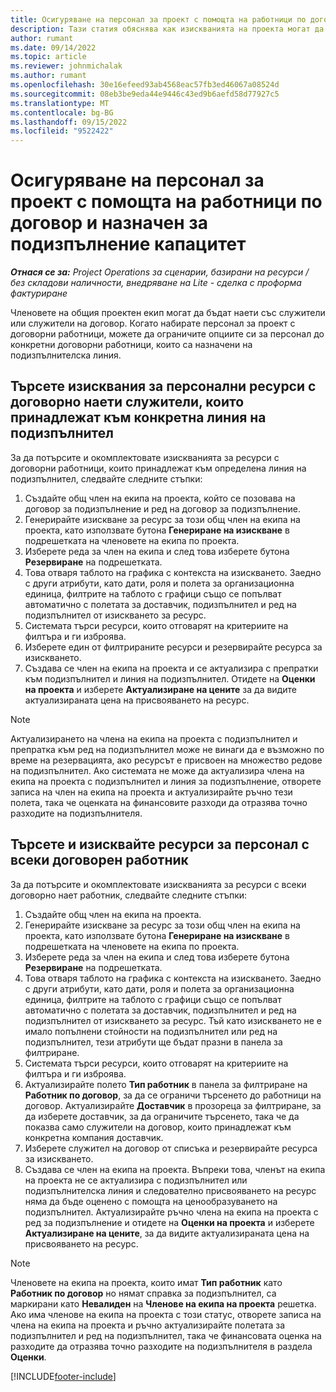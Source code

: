 ```yaml
---
title: Осигуряване на персонал за проект с помощта на работници по договор и назначен за подизпълнение капацитет
description: Тази статия обяснява как изискванията на проекта могат да бъдат осигурени с персонал с помощта на договорни работници или подизпълнители в Microsoft Dynamics 365 Project Operations.
author: rumant
ms.date: 09/14/2022
ms.topic: article
ms.reviewer: johnmichalak
ms.author: rumant
ms.openlocfilehash: 30e16efeed93ab4568eac57fb3ed46067a08524d
ms.sourcegitcommit: 08eb3be9eda44e9446c43ed9b6aefd58d77927c5
ms.translationtype: MT
ms.contentlocale: bg-BG
ms.lasthandoff: 09/15/2022
ms.locfileid: "9522422"
---
```

# <a name="staffing-a-project-with-contract-workers-and-subcontracted-capacity"></a>Осигуряване на персонал за проект с помощта на работници по договор и назначен за подизпълнение капацитет

_**Отнася се за:** Project Operations за сценарии, базирани на ресурси / без складови наличности, внедряване на Lite - сделка с проформа фактуриране_

Членовете на общия проектен екип могат да бъдат наети със служители или служители на договор. Когато набирате персонал за проект с договорни работници, можете да ограничите опциите си за персонал до конкретни договорни работници, които са назначени на подизпълнителска линия. 

## <a name="search-for-staff-resource-requirements-with-contract-workers-that-belong-to-a-specific-subcontract-line"></a>Търсете изисквания за персонални ресурси с договорно наети служители, които принадлежат към конкретна линия на подизпълнител

За да потърсите и окомплектовате изискванията за ресурси с договорни работници, които принадлежат към определена линия на подизпълнител, следвайте следните стъпки:

1. Създайте общ член на екипа на проекта, който се позовава на договор за подизпълнение и ред на договор за подизпълнение.
2. Генерирайте изискване за ресурс за този общ член на екипа на проекта, като използвате бутона **Генериране на изискване** в подрешетката на членовете на екипа по проекта.
3. Изберете реда за член на екипа и след това изберете бутона **Резервиране** на подрешетката. 
4. Това отваря таблото на графика с контекста на изискването. Заедно с други атрибути, като дати, роля и полета за организационна единица, филтрите на таблото с графици също се попълват автоматично с полетата за доставчик, подизпълнител и ред на подизпълнител от изискването за ресурс.
5. Системата търси ресурси, които отговарят на критериите на филтъра и ги изброява. 
6. Изберете един от филтрираните ресурси и резервирайте ресурса за изискването. 
7. Създава се член на екипа на проекта и се актуализира с препратки към подизпълнител и линия на подизпълнител. Отидете на **Оценки на проекта** и изберете **Актуализиране на цените** за да видите актуализираната цена на присвояването на ресурс. 

> [!NOTE]
> Актуализирането на члена на екипа на проекта с подизпълнител и препратка към ред на подизпълнител може не винаги да е възможно по време на резервацията, ако ресурсът е присвоен на множество редове на подизпълнител. Ако системата не може да актуализира члена на екипа на проекта с подизпълнител и линия за подизпълнение, отворете записа на член на екипа на проекта и актуализирайте ръчно тези полета, така че оценката на финансовите разходи да отразява точно разходите на подизпълнителя.

## <a name="search-for-and-staff-resource-requirements-with-any-contract-worker"></a>Търсете и изисквайте ресурси за персонал с всеки договорен работник

За да потърсите и окомплектовате изискванията за ресурси с всеки договорно нает работник, следвайте следните стъпки:

1. Създайте общ член на екипа на проекта.
2. Генерирайте изискване за ресурс за този общ член на екипа на проекта, като използвате бутона **Генериране на изискване** в подрешетката на членовете на екипа по проекта.
3. Изберете реда за член на екипа и след това изберете бутона **Резервиране** на подрешетката. 
4. Това отваря таблото на графика с контекста на изискването. Заедно с други атрибути, като дати, роля и полета за организационна единица, филтрите на таблото с графици също се попълват автоматично с полетата за доставчик, подизпълнител и ред на подизпълнител от изискването за ресурс. Тъй като изискването не е имало попълнени стойности на подизпълнител или ред на подизпълнител, тези атрибути ще бъдат празни в панела за филтриране.
5. Системата търси ресурси, които отговарят на критериите на филтъра и ги изброява.
6. Актуализирайте полето **Тип работник** в панела за филтриране на **Работник по договор**, за да се ограничи търсенето до работници на договор. Актуализирайте **Доставчик** в прозореца за филтриране, за да изберете доставчик, за да ограничите търсенето, така че да показва само служители на договор, които принадлежат към конкретна компания доставчик.
7. Изберете служител на договор от списъка и резервирайте ресурса за изискването.
8. Създава се член на екипа на проекта. Въпреки това, членът на екипа на проекта не се актуализира с подизпълнител или подизпълнителска линия и следователно присвояването на ресурс няма да бъде оценено с помощта на ценообразуването на подизпълнител. Актуализирайте ръчно члена на екипа на проекта с ред за подизпълнение и отидете на **Оценки на проекта** и изберете **Актуализиране на цените**, за да видите актуализираната цена на присвояването на ресурс.

> [!NOTE]
> Членовете на екипа на проекта, които имат **Тип работник** като **Работник по договор** но нямат справка за подизпълнител, са маркирани като **Невалиден** на **Членове на екипа на проекта** решетка. Ако има членове на екипа на проекта с този статус, отворете записа на члена на екипа на проекта и ръчно актуализирайте полетата за подизпълнител и ред на подизпълнител, така че финансовата оценка на разходите да отразява точно разходите на подизпълнителя в раздела **Оценки**. 


[!INCLUDE[footer-include](../../includes/footer-banner.md)]
